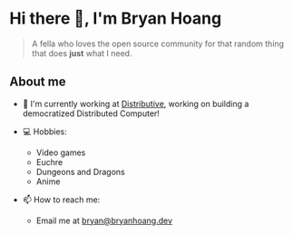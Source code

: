 # Hi there 👋, I'm Bryan Hoang

> A fella who loves the open source community for that random thing that does
> **just** what I need.

## About me

- 🔭 I'm currently working at [Distributive](https://distributed.computer/),
  working on building a democratized Distributed Computer!

- :computer: Hobbies:
  - Video games
  - Euchre
  - Dungeons and Dragons
  - Anime

- 📫 How to reach me:
  - Email me at [bryan@bryanhoang.dev](mailto:bryan@bryanhoang.dev)
